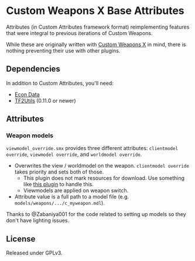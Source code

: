 # Custom Weapons X Base Attributes

Attributes (in Custom Attributes framework format) reimplementing features that were integral to
previous iterations of Custom Weapons.

While these are originally written with [Custom Weapons X][] in mind, there is nothing
preventing their use with other plugins.

[Custom Weapons X]: https://github.com/nosoop/SM-TFCustomWeaponsX

## Dependencies

In addition to Custom Attributes, you'll need:

- [Econ Data](https://github.com/nosoop/SM-TFEconData)
- [TF2Utils](https://github.com/nosoop/SM-TFUtils) (0.11.0 or newer)

## Attributes

### Weapon models

`viewmodel_override.smx` provides three different attributes: `clientmodel override`,
`viewmodel override`, and `worldmodel override`.

- Overwrites the view / worldmodel on the weapon.  `clientmodel override` takes priority and
sets both of those.
  - This plugin does not mark resources for download.  Use something like
  [this plugin][File Precacher] to handle this.
  - Viewmodels are applied on weapon switch.
- Attribute value is a full path to a model file (e.g. `models/weapons/.../c_myweapon.mdl`).

Thanks to @Zabaniya001 for the code related to setting up models so they don't have lighting
issues.

[File Precacher]: https://forums.alliedmods.net/showpost.php?p=2634602&postcount=484

## License

Released under GPLv3.
